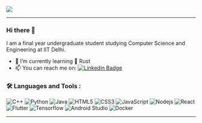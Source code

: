 
<!-- <div align="center" style="display: flex; flex-direction: row;">
 <img class="img" src="https://github-readme-stats.vercel.app/api?username=Prakhar314&show_icons=true&theme=radical&count_private=true" />
</div> -->
<div align="center" style="display: flex; flex-direction: row;">
 <img class="img" src="https://github-readme-stats.vercel.app/api/top-langs/?username=Prakhar314&layout=compact&show_icons=true&theme=radical&langs_count=4" />
</div>

<hr/>

### Hi there 👋

I am a final year undergraduate student studying Computer Science and Engineering at IIT Delhi.
- 🌱 I’m currently learning :crab: Rust
- 📫 You can reach me on: [![Linkedin Badge](https://img.shields.io/badge/LinkedIn-blue?style=for-the-badge&logo=linkedin&logoColor=white)](https://www.linkedin.com/in/prakhar-jagwani-413946191/)
<!--
**Prakhar314/Prakhar314** is a ✨ _special_ ✨ repository because its `README.md` (this file) appears on your GitHub profile.

Here are some ideas to get you started:

- 🔭 I’m currently working on ...
- 👯 I’m looking to collaborate on ...
- 🤔 I’m looking for help with ...
- 💬 Ask me about ...
- 😄 Pronouns: ...
- ⚡ Fun fact: ...
-->
### :hammer_and_wrench: Languages and Tools :
![C++](https://img.shields.io/badge/-C++-black?style=flat-square&logo=cplusplus)
![Python](https://img.shields.io/badge/-Python-black?style=flat-square&logo=Python)
![Java](https://img.shields.io/badge/-java-black?style=flat-square&logo=Java)
![HTML5](https://img.shields.io/badge/-HTML5-black?style=flat-square&logo=html5&logoColor=white)
![CSS3](https://img.shields.io/badge/-CSS3-black?style=flat-square&logo=css3)
![JavaScript](https://img.shields.io/badge/-JavaScript-black?style=flat-square&logo=JavaScript)
![Nodejs](https://img.shields.io/badge/-Nodejs-black?style=flat-square&logo=Node.js)
![React](https://img.shields.io/badge/-React-black?style=flat-square&logo=react)
![Flutter](https://img.shields.io/badge/-Flutter-black?style=flat-square&logo=Flutter)
![Tensorflow](https://img.shields.io/badge/-Tensorflow-black?style=flat-square&logo=Tensorflow)
![Android Studio](https://img.shields.io/badge/-Android-black?style=flat-square&logo=Android)
![Docker](https://img.shields.io/badge/-Docker-black?style=flat-square&logo=docker)

<hr/>
<div align="center">
  <img align="center" src="https://komarev.com/ghpvc/?username=Prakhar314&style=flat-square&color=blue" alt=""/>
</div>



